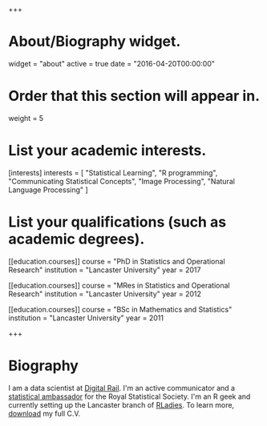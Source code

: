+++
# About/Biography widget.
widget = "about"
active = true
date = "2016-04-20T00:00:00"

# Order that this section will appear in.
weight = 5

# List your academic interests.
[interests]
  interests = [
    "Statistical Learning",
    "R programming",
    "Communicating Statistical Concepts",
    "Image Processing",
    "Natural Language Processing"
  ]

# List your qualifications (such as academic degrees).
[[education.courses]]
  course = "PhD in Statistics and Operational Research"
  institution = "Lancaster University"
  year = 2017

[[education.courses]]
  course = "MRes in Statistics and Operational Research"
  institution = "Lancaster University"
  year = 2012

[[education.courses]]
  course = "BSc in Mathematics and Statistics"
  institution = "Lancaster University"
  year = 2011
 
+++

# Biography

I am a data scientist at [Digital Rail](https://www.digitalrail.co.uk/). I'm an active communicator and a [statistical ambassador](http://www.rss.org.uk/RSS/Influencing_Change/Statistical_literacy/RSS_statistical_ambassadors/RSS/Influencing_Change/Statistical_literacy_sub/RSS_statistical_ambassadors.aspx?hkey=d06d38f3-8148-4fde-891a-5e3e7fe4fffc) for the Royal Statistical Society. I'm an R geek and currently setting up the Lancaster branch of [RLadies](https://rladies.org/about-us/). To learn more, [download](https://raw.githubusercontent.com/trianglegirl/CV/master/CV-Davies-Rhian.pdf) my full C.V.


